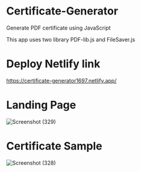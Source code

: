 # Certificate-Generator

Generate PDF certificate using JavaScript

This app uses two library PDF-lib.js and FileSaver.js

# Deploy Netlify link
https://certificate-generator1697.netlify.app/


# Landing Page
![Screenshot (329)](https://github.com/Pushpendra-1697/Certificate-Generator/assets/104748364/de62acef-8793-4f35-a985-bab9cfa6ac44)


# Certificate Sample

![Screenshot (328)](https://github.com/Pushpendra-1697/Certificate-Generator/assets/104748364/ef2362fe-31ab-49fe-acea-53a65d086dab)
